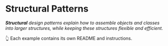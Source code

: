 # Structural Patterns

_**Structural** design patterns explain how to assemble objects and classes into larger structures, while keeping these structures flexible and efficient._

👆 Each example contains its own README and instructions.
